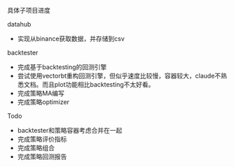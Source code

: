 具体子项目进度

datahub
- 实现从binance获取数据，并存储到csv

backtester
- 完成基于backtesting的回测引擎
- 尝试使用vectorbt重构回测引擎，但似乎速度比较慢，容器较大，claude不熟悉文档。而且plot功能相比backtesting不太好看。
- 完成策略MA编写
- 完成策略optimizer


Todo
- backtester和策略容器考虑合并在一起
- 完成策略评价指标
- 完成策略组合
- 完成策略回测报告
